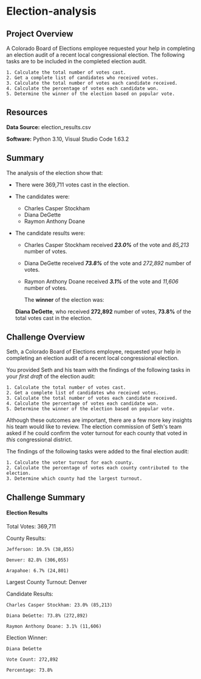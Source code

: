 # Election-analysis


## Project Overview

A Colorado Board of Elections employee requested your help in completing an election audit of a recent local congressional election. The following tasks are to be included in the completed election audit.

	1. Calculate the total number of votes cast. 
	2. Get a complete list of candidates who received votes. 
	3. Calculate the total number of votes each candidate received. 
	4. Calculate the percentage of votes each candidate won. 
	5. Determine the winner of the election based on popular vote. 

## Resources

**Data Source:** election_results.csv

**Software:** Python 3.10, Visual Studio Code 1.63.2

## Summary

The analysis of the election show that:
* There were 369,711 votes cast in the election.
* The candidates were:
	- Charles Casper Stockham
	- Diana DeGette
	- Raymon Anthony Doane
* The candidate results were:
	- Charles Casper Stockham received **_23.0%_** of the vote and _85,213_ number of votes.
	- Diana DeGette received **_73.8%_** of the vote and _272,892_ number of votes.
	- Raymon Anthony Doane received **_3.1%_** of the vote and _11,606_ number of votes.
  
         The **winner** of the election was:

    **Diana DeGette**, who received **272,892** number of votes, **73.8%** of the total votes cast in the election.
	
  

## Challenge Overview



Seth, a Colorado Board of Elections employee, requested your help in completing an election audit of a recent local congressional election.

You provided Seth and his team with the findings of the following tasks in your *first draft* of the election audit:

	1. Calculate the total number of votes cast. 
	2. Get a complete list of candidates who received votes. 
	3. Calculate the total number of votes each candidate received. 
	4. Calculate the percentage of votes each candidate won. 
	5. Determine the winner of the election based on popular vote.
	
Although these outcomes are important, there are a few more key insights his team would like to review. The election commission of Seth's team asked if he could confirm the voter turnout for each county that voted in *this* congressional district.

The findings of the following tasks were added to the final election audit:
	
	1. Calculate the voter turnout for each county.
	2. Calculate the percentage of votes each county contributed to the election.
	3. Determine which county had the largest turnout.

## Challenge Summary

#### Election Results

Total Votes: 369,711
	
County Results:
	
	Jefferson: 10.5% (38,855)
	
	Denver: 82.8% (306,055)
	
	Arapahoe: 6.7% (24,801)
	
Largest County Turnout: Denver

Candidate Results:

	Charles Casper Stockham: 23.0% (85,213)

	Diana DeGette: 73.8% (272,892)

	Raymon Anthony Doane: 3.1% (11,606)

Election Winner: 

	Diana DeGette

	Vote Count: 272,892

	Percentage: 73.8%
